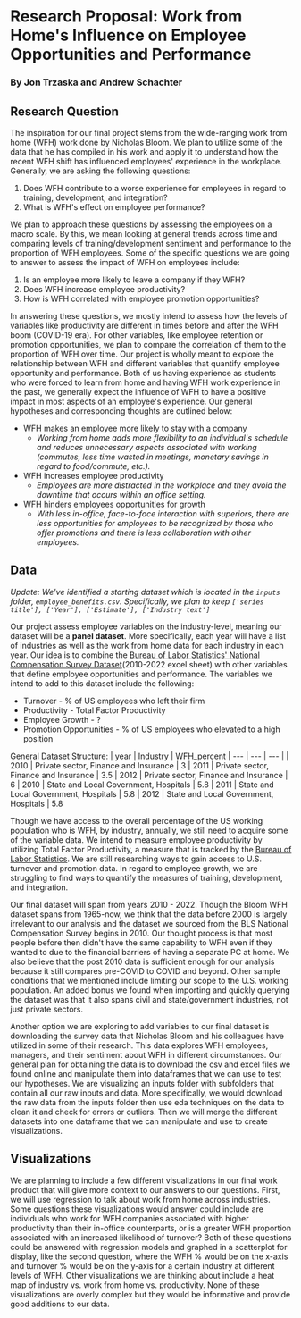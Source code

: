 # Research Proposal: Work from Home's Influence on Employee Opportunities and Performance
### By Jon Trzaska and Andrew Schachter

## Research Question

The inspiration for our final project stems from the wide-ranging work from home (WFH) work done by Nicholas Bloom. We plan to utilize some of the data that he has compiled in his work and apply it to understand how the recent WFH shift has influenced employees' experience in the workplace. Generally, we are asking the following questions:
1. Does WFH contribute to a worse experience for employees in regard to training, development, and integration?
2. What is WFH's effect on employee performance?

We plan to approach these questions by assessing the employees on a macro scale. By this, we mean looking at general trends across time and comparing levels of training/development sentiment and performance to the proportion of WFH employees. Some of the specific questions we are going to answer to assess the impact of WFH on employees include:
1. Is an employee more likely to leave a company if they WFH?
2. Does WFH increase employee productivity?
3. How is WFH correlated with employee promotion opportunities? 

In answering these questions, we mostly intend to assess how the levels of variables like productivity are different in times before and after the WFH boom (COVID-19 era). For other variables, like employee retention or promotion opportunities, we plan to compare the correlation of them to the proportion of WFH over time. Our project is wholly meant to explore the relationship between WFH and different variables that quantify employee opportunity and performance. Both of us having experience as students who were forced to learn from home and having WFH work experience in the past, we generally expect the influence of WFH to have a positive impact in most aspects of an employee's experience. Our general hypotheses and corresponding thoughts are outlined below:
- WFH makes an employee more likely to stay with a company
    - *Working from home adds more flexibility to an individual's schedule and reduces unnecessary aspects associated with working (commutes, less time wasted in meetings, monetary savings in regard to food/commute, etc.).*
- WFH increases employee productivity
    - *Employees are more distracted in the workplace and they avoid the downtime that occurs within an office setting.* 
- WFH hinders employees opportunities for growth
    - *With less in-office, face-to-face interaction with superiors, there are less opportunities for employees to be recognized by those who offer promotions and there is less collaboration with other employees.*
    
## Data

*Update: We've identified a starting dataset which is located in the `inputs` folder, `employee_benefits.csv`. Specifically, we plan to keep `['series title'], ['Year'], ['Estimate'], ['Industry text']`*

Our project assess employee variables on the industry-level, meaning our dataset will be a **panel dataset**. More specifically, each year will have a list of industries as well as the work from home data for each industry in each year. Our idea is to combine the [Bureau of Labor Statistics' National Compensation Survey Dataset](https://www.bls.gov/ebs/publications/september-2022-landing-page-employee-benefits-in-the-united-states-march-2022.htm)(2010-2022 excel sheet) with other variables that define employee opportunities and performance. The variables we intend to add to this dataset include the following:
- Turnover - % of US employees who left their firm
- Productivity - Total Factor Productivity
- Employee Growth - ? 
- Promotion Opportunities - % of US employees who elevated to a high position

General Dataset Structure:
| year | Industry | WFH_percent 
| --- | --- | --- |
| 2010 | Private sector, Finance and Insurance | 3
| 2011 | Private sector, Finance and Insurance | 3.5
| 2012 | Private sector, Finance and Insurance | 6
| 2010 | State and Local Government, Hospitals | 5.8
| 2011 | State and Local Government, Hospitals | 5.8
| 2012 | State and Local Government, Hospitals | 5.8

Though we have access to the overall percentage of the US working population who is WFH, by industry, annually, we still need to acquire some of the variable data. We intend to measure employee productivity by utilizing Total Factor Productivity, a measure that is tracked by the [Bureau of Labor Statistics](https://www.bls.gov/productivity/data.htm). We are still researching ways to gain access to U.S. turnover and promotion data. In regard to employee growth, we are struggling to find ways to quantify the measures of training, development, and integration. 

Our final dataset will span from years 2010 - 2022. Though the Bloom WFH dataset spans from 1965-now, we think that the data before 2000 is largely irrelevant to our analysis and the dataset we sourced from the BLS National Compensation Survey begins in 2010. Our thought process is that most people before then didn't have the same capability to WFH even if they wanted to due to the financial barriers of having a separate PC at home. We also believe that the post 2010 data is sufficient enough for our analysis because it still compares pre-COVID to COVID and beyond. Other sample conditions that we mentioned include limiting our scope to the U.S. working population. An added bonus we found when importing and quickly querying the dataset was that it also spans civil and state/government industries, not just private sectors. 

Another option we are exploring to add variables to our final dataset is downloading the survey data that Nicholas Bloom and his colleagues have utilized in some of their research. This data explores WFH employees, managers, and their sentiment about WFH in different circumstances. Our general plan for obtaining the data is to download the csv and excel files we found online and manipulate them into dataframes that we can use to test our hypotheses. We are visualizing an inputs folder with subfolders that contain all our raw inputs and data. More specifically, we would download the raw data from the inputs folder then use eda techniques on the data to clean it and check for errors or outliers. Then we will merge the different datasets into one dataframe that we can manipulate and use to create visualizations. 

## Visualizations

We are planning to include a few different visualizations in our final work product that will give more context to our answers to our questions. First, we will use regression to talk about work from home across industries. Some questions these visualizations would answer could include are individuals who work for WFH companies associated with higher productivity than their in-office counterparts, or is a greater WFH proportion associated with an increased likelihood of turnover? Both of these questions could be answered with regression models and graphed in a scatterplot for display, like the second question, where the WFH % would be on the x-axis and turnover % would be on the y-axis for a certain industry at different levels of WFH. Other visualizations we are thinking about include a heat map of industry vs. work from home vs. productivity. None of these visualizations are overly complex but they would be informative and provide good additions to our data.
